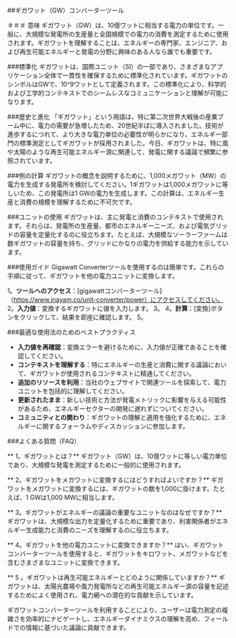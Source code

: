 ##ギガワット（GW）コンバーターツール

＃＃＃ 意味
ギガワット（GW）は、10億ワットに相当する電力の単位です。一般に、大規模な発電所の生産量と全国規模での電力の消費を測定するために使用されます。ギガワットを理解することは、エネルギーの専門家、エンジニア、および再生可能エネルギーと発電の分野に興味のある人なら誰でも重要です。

###標準化
ギガワットは、国際ユニット（SI）の一部であり、さまざまなアプリケーション全体で一貫性を確保するために標準化されています。ギガワットのシンボルはGWで、10^9ワットとして定義されます。この標準化により、科学的および工学的コンテキストでのシームレスなコミュニケーションと理解が可能になります。

###歴史と進化
「ギガワット」という用語は、特に第二次世界大戦後の産業ブーム中に、電力の需要が急増したため、20世紀半ばに導入されました。技術が進歩するにつれて、より大きな電力単位の必要性が明らかになり、エネルギー部門の標準測定としてギガワットが採用されました。今日、ギガワットは、特に風や太陽のような再生可能エネルギー源に関連して、発電に関する議論で頻繁に参照されています。

###例の計算
ギガワットの概念を説明するために、1,000メガワット（MW）の電力を生成する発電所を検討してください。1ギガワットは1,000メガワットに等しいため、この発電所は1 GWの電力を生成します。この計算は、エネルギー生産と消費の規模を理解するために不可欠です。

###ユニットの使用
ギガワットは、主に発電と消費のコンテキストで使用されます。それらは、発電所の生産量、都市のエネルギーニーズ、および電気グリッドの容量を定量化するのに役立ちます。たとえば、大規模なソーラーファームは数ギガワットの容量を持ち、グリッドにかなりの電力を供給する能力を示しています。

###使用ガイド
Gigawatt Converterツールを使用するのは簡単です。これらの手順に従って、ギガワットを他の電力ユニットに変換します。

1。**ツールへのアクセス**：[gigawattコンバーターツール]（https://www.inayam.co/unit-converter/power）にアクセスしてください。
2。**入力値**：変換するギガワットに値を入力します。
3。
4。**計算**：[変換]ボタンをクリックして、結果を即座に確認します。
5。

###最適な使用法のためのベストプラクティス
-  **入力値を再確認**：変換エラーを避けるために、入力値が正確であることを確認してください。
-  **コンテキストを理解する**：特にエネルギーの生産と消費に関する議論において、ギガワットが使用されるコンテキストに精通してください。
-  **追加のリソースを利用**：当社のウェブサイトで関連ツールを探索して、電力ユニットを包括的に理解してください。
-  **更新されたまま**：新しい技術と方法が発電メトリックに影響を与える可能性があるため、エネルギーセクターの開発に遅れずについてください。
-  **コミュニティとの関わり**：ギガワットの理解と適用を強化するために、エネルギーに関するフォーラムやディスカッションに参加します。

###よくある質問（FAQ）

** 1。ギガワットとは？**
ギガワット（GW）は、10億ワットに等しい電力単位であり、大規模な発電を測定するために一般的に使用されます。

** 2。ギガワットをメガワットに変換するにはどうすればよいですか？**
ギガワットをメガワットに変換するには、ギガワットの数を1,000に掛けます。たとえば、1 GWは1,000 MWに相当します。

** 3。ギガワットがエネルギーの議論の重要なユニットなのはなぜですか？**
ギガワットは、大規模な出力を定量化するために重要であり、利害関係者がエネルギー生成能力と消費のニーズを理解するのに役立ちます。

** 4。ギガワットを他の電力ユニットに変換できますか？**
はい、ギガワットコンバーターツールを使用すると、ギガワットをキロワット、メガワットなどを含むさまざまなユニットに変換できます。

** 5 。ギガワットは再生可能エネルギーとどのように関係していますか？**
ギガワットは、太陽光農場や風力発電所などの再生可能エネルギー源の容量を記述するためによく使用され、電力網への潜在的な貢献を示しています。

ギガワットコンバーターツールを利用することにより、ユーザーは電力測定の複雑さを効率的にナビゲートし、エネルギーダイナミクスの理解を高め、フィールドでの情報に基づいた議論に貢献できます。